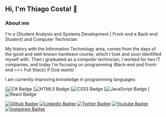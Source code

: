 ## Hi, I'm Thiago Costa! 👋



### About me
I'm a {Student Analysis and Systems Development | Front-end e Back-end Student} and Computer Technician.


My history with the Information Technology area, comes from the days of the good and well-known hardware course, which I took and soon identified myself with. Then I graduated as a computer technician, I worked for two IT companies, and today I'm focusing on programming {Back-end and Front-end >>> Full Stack} if God wants!

I am currently improving knowledge in programming languages:

[![C# Badge](https://img.shields.io/badge/C%23-239120?style=for-the-badge&logo=c-sharp&logoColor=white)
[![HTML5 Badge](https://img.shields.io/badge/HTML5-E34F26?style=for-the-badge&logo=html5&logoColor=white)
[![CSS3 Badge](https://img.shields.io/badge/CSS3-1572B6?style=for-the-badge&logo=css3&logoColor=white)
[![JavaScript Badge](https://img.shields.io/badge/JavaScript-323330?style=for-the-badge&logo=javascript&logoColor=F7DF1E)
[![React Badge](https://img.shields.io/badge/React-20232A?style=for-the-badge&logo=react&logoColor=61DAFB)



[![Github Badge](https://img.shields.io/badge/-Github-000?style=flat-square&logo=Github&logoColor=white&link=https://github.com/thmoreiracosta)](https://github.com/thmoreiracosta)
[![Linkedin Badge](https://img.shields.io/badge/-Linkedin-blue?style=flat-square&logo=Linkedin&logoColor=white&link=https://www.linkedin.com/in/thmoreiracosta)](https://www.linkedin.com/in/thmoreiracosta)
[![Twitter Badge](https://img.shields.io/badge/-Twitter-1ca0f1?style=flat-square&labelColor=1ca0f1&logo=twitter&logoColor=white&link=https://twitter.com/thmoreiracosta)](https://twitter.com/thmoreiracosta)
[![Youtube Badge](https://img.shields.io/badge/-YouTube-ff0000?style=flat-square&labelColor=ff0000&logo=youtube&logoColor=white&link=https://www.youtube.com/user/fink021/featured)](https://www.youtube.com/user/fink021/featured)
[![Instagram Badge](https://img.shields.io/badge/-Instagram-E4405F?style=flat-square&logo=instagram&logoColor=white&link=https://www.instagram.com/thmoreiracosta)](https://www.instagram.com/thmoreiracosta)
